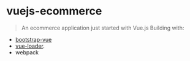 # vuejs-ecommerce

> An ecommerce application just started with Vue.js
Building with:
- [bootstrap-vue](https://github.com/bootstrap-vue/bootstrap-vue/)
- [vue-loader](http://vuejs.github.io/vue-loader).
- webpack
